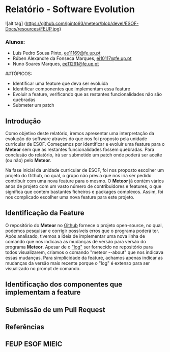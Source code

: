# Relatório - Software Evolution

![alt tag] (https://github.com/lpinto93/meteor/blob/devel/ESOF-Docs/resources/FEUP.jpg)

### Alunos:
* Luís Pedro Sousa Pinto, ee11169@fe.up.pt
* Rúben Alexandre da Fonseca Marques, ei10117@fe.up.pt 
* Nuno Soares Marques, ee11291@fe.up.pt

##TÓPICOS:
* Identificar uma feature que deva ser evoluida
* Identificar componentes que implementam essa feature
* Evoluir a feature, verificando que as restantes funcionalidades não são quebradas
* Submeter um patch

## Introdução

Como objetivo deste relatório, iremos apresentar uma interpretação da evolução do software através do que nos foi proposto pela unidade curricular de ESOF. Começamos por identificar e evoluir uma feature para o **Meteor** sem que as restantes funcionalidades fossem quebradas. Para conclusão do relatório, irá ser submetido um patch onde poderá ser aceite (ou não) pelo **Meteor**.

Na fase inicial da unidade curricular de ESOF, foi nos proposto escolher um projeto do Github, no qual, o grupo não previa que nos iria ser pedido contribuir com uma nova feature para o mesmo. O **Meteor** já contém vários anos de projeto com um vasto número de contribuidores e features, o que significa que contem bastantes ficheiros e packages complexos. Assim, foi nos complicado escolher uma nova feature para este projeto.

## Identificação da Feature

O repositório do **Meteor** no [Github](https://github.com/meteor/meteor) fornece o projeto open-source, no qual, podemos pesquisar e corrigir possíveis erros que o programa poderá ter. Após analisado, tivemos a ideia de implementar uma nova linha de comando que nos indicava as mudanças de versão para versão do programa **Meteor**. Apesar de o ["log"](https://github.com/meteor/meteor/blob/devel/History.md) ser fornecido no repositório para todos visualizarem, criamos o comando "meteor --about" que nos indicava essas mudanças. Para simplicidade da feature, achamos apenas indicar as mudanças da versão mais recente porque o "log" é extenso para ser visualizado no prompt de comando. 

## Identificação dos componentes que implementam a feature

## Submissão de um Pull Request

## Referências


## FEUP ESOF MIEIC
